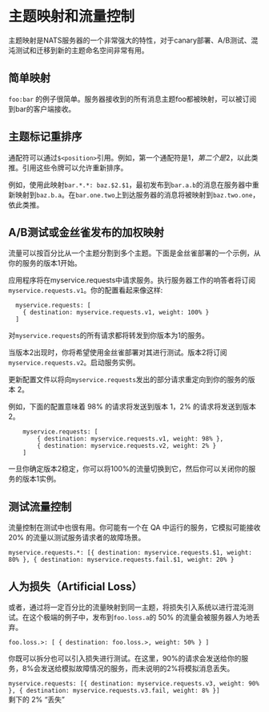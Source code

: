 # 主题映射和流量控制  

主题映射是NATS服务器的一个非常强大的特性，对于canary部署、A/B测试、混沌测试和迁移到新的主题命名空间非常有用。

## 简单映射  

`foo:bar` 的例子很简单。服务器接收到的所有消息主题foo都被映射，可以被订阅到bar的客户端接收。

## 主题标记重排序

通配符可以通过`$<position>`引用。例如，第一个通配符是$1，第二个是$2，以此类推。引用这些令牌可以允许重新排序。

例如，使用此映射`bar.*.*: baz.$2.$1`，最初发布到`bar.a.b`的消息在服务器中重新映射到`baz.b.a`。在`bar.one.two`上到达服务器的消息将被映射到`baz.two.one`，依此类推。

## A/B测试或金丝雀发布的加权映射

流量可以按百分比从一个主题分割到多个主题。下面是金丝雀部署的一个示例，从你的服务的版本1开始。

应用程序将在myservice.requests中请求服务。执行服务器工作的响答者将订阅`myservice.requests.v1`。你的配置看起来像这样:

```
  myservice.requests: [
    { destination: myservice.requests.v1, weight: 100% }
  ]
```

对`myservice.requests`的所有请求都将转发到你版本为1的服务。  

当版本2出现时，你将希望使用金丝雀部署对其进行测试。版本2将订阅`myservice.requests.v2`。启动服务实例。  

更新配置文件以将向`myservice.requests`发出的部分请求重定向到你的服务的版本 2。    
 
例如，下面的配置意味着 98% 的请求将发送到版本 1，2% 的请求将发送到版本 2。

```
    myservice.requests: [
        { destination: myservice.requests.v1, weight: 98% },
        { destination: myservice.requests.v2, weight: 2% }
    ]
```

一旦你确定版本2稳定，你可以将100%的流量切换到它，然后你可以关闭你的服务的版本1实例。  

## 测试流量控制 

流量控制在测试中也很有用。你可能有一个在 QA 中运行的服务，它模拟可能接收 20% 的流量以测试服务请求者的故障场景。   

`myservice.requests.*: [{ destination: myservice.requests.$1, weight: 80% }, { destination: myservice.requests.fail.$1, weight: 20% }`

## 人为损失（Artificial Loss）

或者，通过将一定百分比的流量映射到同一主题，将损失引入系统以进行混沌测试。在这个极端的例子中，发布到`foo.loss.a`的 50% 的流量会被服务器人为地丢弃。  

`foo.loss.>: [ { destination: foo.loss.>, weight: 50% } ]`

你既可以拆分也可以引入损失进行测试。在这里，90%的请求会发送给你的服务，8%会发送给模拟故障情况的服务，而未说明的2%将模拟消息丢失。  

`myservice.requests: [{ destination: myservice.requests.v3, weight: 90% }, { destination: myservice.requests.v3.fail, weight: 8% }]`  
剩下的 2% “丢失”
